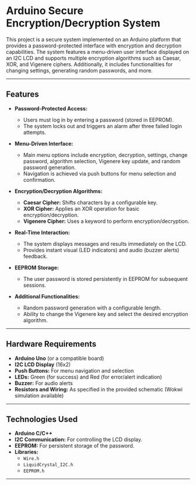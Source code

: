 # Arduino Secure Encryption/Decryption System

This project is a secure system implemented on an Arduino platform that provides a password-protected interface with encryption and decryption capabilities. The system features a menu-driven user interface displayed on an I2C LCD and supports multiple encryption algorithms such as Caesar, XOR, and Vigenere ciphers. Additionally, it includes functionalities for changing settings, generating random passwords, and more.

---

## Features

- **Password-Protected Access:**
  - Users must log in by entering a password (stored in EEPROM).
  - The system locks out and triggers an alarm after three failed login attempts.

- **Menu-Driven Interface:**
  - Main menu options include encryption, decryption, settings, change password, algorithm selection, Vigenere key update, and random password generation.
  - Navigation is achieved via push buttons for menu selection and confirmation.

- **Encryption/Decryption Algorithms:**
  - **Caesar Cipher:** Shifts characters by a configurable key.
  - **XOR Cipher:** Applies an XOR operation for basic encryption/decryption.
  - **Vigenere Cipher:** Uses a keyword to perform encryption/decryption.

- **Real-Time Interaction:**
  - The system displays messages and results immediately on the LCD.
  - Provides instant visual (LED indicators) and audio (buzzer alerts) feedback.

- **EEPROM Storage:**
  - The user password is stored persistently in EEPROM for subsequent sessions.

- **Additional Functionalities:**
  - Random password generation with a configurable length.
  - Ability to change the Vigenere key and select the desired encryption algorithm.

---

## Hardware Requirements

- **Arduino Uno** (or a compatible board)
- **I2C LCD Display** (16x2)
- **Push Buttons:** For menu navigation and selection
- **LEDs:** Green (for success) and Red (for error/alert indication)
- **Buzzer:** For audio alerts
- **Resistors and Wiring:** As specified in the provided schematic (Wokwi simulation available)

---

## Technologies Used

- **Arduino C/C++**
- **I2C Communication:** For controlling the LCD display.
- **EEPROM:** For persistent storage of the password.
- **Libraries:**
  - `Wire.h`
  - `LiquidCrystal_I2C.h`
  - `EEPROM.h`

---


